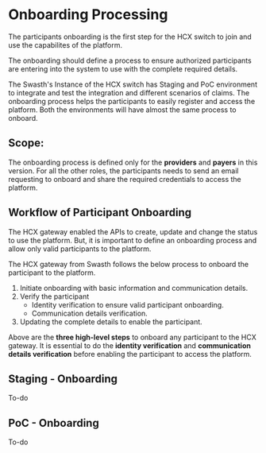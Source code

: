 # Onboarding Processing

The participants onboarding is the first step for the HCX switch to join and use the capabilites of the platform.

The onboarding should define a process to ensure authorized participants are entering into the system to use with the complete required details.&#x20;

The Swasth's Instance of the HCX switch has Staging and PoC environment to integrate and test the integration and different scenarios of claims. The onboarding process helps the participants to easily register and access the platform. Both the environments will have almost the same process to onboard.

## Scope:

The onboarding process is defined only for the **providers** and **payers** in this version. For all the other roles, the participants needs to send an email requesting to onboard and share the required credentials to access the platform.&#x20;

## Workflow of Participant Onboarding

The HCX gateway enabled the APIs to create, update and change the status to use the platform. But, it is important to define an onboarding process and allow only valid participants to the platform.

The HCX gateway from Swasth follows the below process to onboard the participant to the platform.

1. Initiate onboarding with basic information and communication details.
2. Verify the participant
   * Identity verification to ensure valid participant onboarding.
   * Communication details verification.
3. Updating the complete details to enable the participant.

Above are the **three high-level steps** to onboard any participant to the HCX gateway. It is essential to do the **identity verification** and **communication details verification** before enabling the participant to access the platform.

## Staging - Onboarding

To-do

## PoC - Onboarding

To-do
